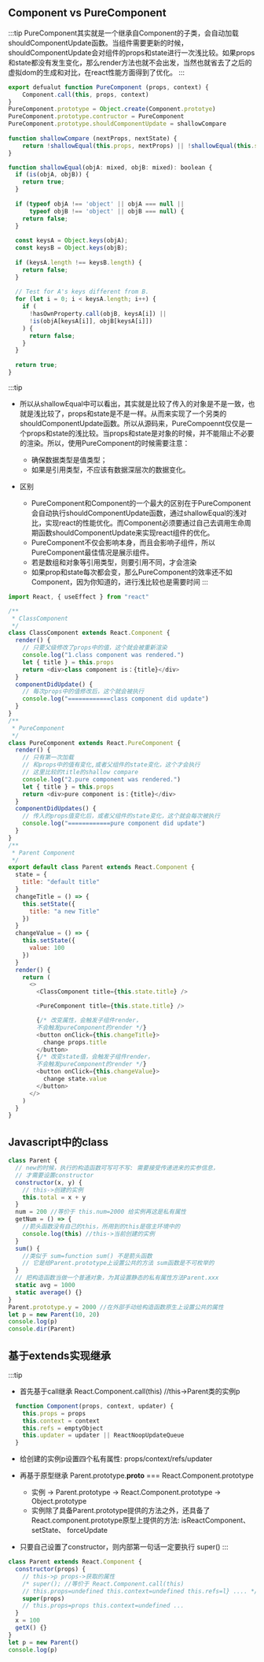 ## Component vs PureComponent
:::tip
PureComponent其实就是一个继承自Component的子类，会自动加载shouldComponentUpdate函数。当组件需要更新的时候，shouldComponentUpdate会对组件的props和state进行一次浅比较。如果props和state都没有发生变化，那么render方法也就不会出发，当然也就省去了之后的虚拟dom的生成和对比，在react性能方面得到了优化。
:::

```js title="PureComponent的源码："
export defualut function PureComponent (props, context) {
    Component.call(this, props, context)
}
PureComponent.prototype = Object.create(Component.prototye)
PureComponent.prototype.contructor = PureComponent
PureComponent.prototype.shouldComponentUpdate = shallowCompare
 
function shallowCompare (nextProps, nextState) {
    return !shallowEqual(this.props, nextProps) || !shallowEqual(this.state, nextState)
}
```

```js title="我们可以看到PrueComponent总体来说就是继承了Component，只不过是将shouldComponentUpdate重写成了shallowCompare。而在shallowCompare中只是返回了shallowEqual的返回值。"
function shallowEqual(objA: mixed, objB: mixed): boolean {
  if (is(objA, objB)) {
    return true;
  }
 
  if (typeof objA !== 'object' || objA === null ||
      typeof objB !== 'object' || objB === null) {
    return false;
  }
 
  const keysA = Object.keys(objA);
  const keysB = Object.keys(objB);
 
  if (keysA.length !== keysB.length) {
    return false;
  }
 
  // Test for A's keys different from B.
  for (let i = 0; i < keysA.length; i++) {
    if (
      !hasOwnProperty.call(objB, keysA[i]) ||
      !is(objA[keysA[i]], objB[keysA[i]])
    ) {
      return false;
    }
  }
 
  return true;
}
```

:::tip
- 所以从shallowEqual中可以看出，其实就是比较了传入的对象是不是一致，也就是浅比较了，props和state是不是一样。从而来实现了一个另类的shouldComponentUpdate函数。所以从源码来，PureCompoennt仅仅是一个props和state的浅比较。当props和state是对象的时候，并不能阻止不必要的渲染。所以，使用PureComponent的时候需要注意：
  - 确保数据类型是值类型；
  - 如果是引用类型，不应该有数据深层次的数据变化。


- 区别
  - PureComponent和Component的一个最大的区别在于PureComponent会自动执行shouldComponentUpdate函数，通过shallowEqual的浅对比，实现react的性能优化。而Component必须要通过自己去调用生命周期函数shouldComponentUpdate来实现react组件的优化。
  - PureComponent不仅会影响本身，而且会影响子组件，所以PureComponent最佳情况是展示组件。
  - 若是数组和对象等引用类型，则要引用不同，才会渲染
  - 如果prop和state每次都会变，那么PureComponent的效率还不如Component，因为你知道的，进行浅比较也是需要时间
:::

```js title="code example"
import React, { useEffect } from "react"

/**
 * ClassComponent
 */
class ClassComponent extends React.Component {
  render() {
    // 只要父级修改了props中的值，这个就会被重新渲染
    console.log("1.class component was rendered.")
    let { title } = this.props
    return <div>class component is：{title}</div>
  }
  componentDidUpdate() {
    // 每次props中的值修改后，这个就会被执行
    console.log("============class component did update")
  }
}
/**
 * PureComponent
 */
class PureComponent extends React.PureComponent {
  render() {
    // 只有第一次加载
    // 和props中的值有变化,或者父组件的state变化，这个才会执行
    // 这里比较的title的shallow compare
    console.log("2.pure component was rendered.")
    let { title } = this.props
    return <div>pure component is：{title}</div>
  }
  componentDidUpdates() {
    // 传入的props值变化后，或者父组件的state变化，这个就会每次被执行
    console.log("============pure component did update")
  }
}
/**
 * Parent Component
 */
export default class Parent extends React.Component {
  state = {
    title: "default title"
  }
  changeTitle = () => {
    this.setState({
      title: "a new Title"
    })
  }
  changeValue = () => {
    this.setState({
      value: 100
    })
  }
  render() {
    return (
      <>
        <ClassComponent title={this.state.title} />

        <PureComponent title={this.state.title} />

        {/* 改变属性，会触发子组件render，
        不会触发pureComponent的render */}
        <button onClick={this.changeTitle}>
          change props.title
        </button>
        {/* 改变state值，会触发子组件render，
        不会触发pureComponent的render */}
        <button onClick={this.changeValue}>
          change state.value
        </button>
      </>
    )
  }
}
```


## Javascript中的class
```js
class Parent {
  // new的时候，执行的构造函数可写可不写: 需要接受传递进来的实参信息，
  // 才需要设置constructor
  constructor(x, y) {
    // this->创建的实例
    this.total = x + y
  }
  num = 200 //等价于 this.num=2000 给实例再这是私有属性
  getNum = () => {
    //箭头函数没有自己的this，所用到的this是宿主环境中的
    console.log(this) //this->当前创建的实例
  }
  sum() {
    //类似于 sum=function sum() 不是箭头函数
    // 它是给Parent.prototype上设置公共的方法 sum函数是不可枚举的
  }
  // 把构造函数当做一个普通对象，为其设置静态的私有属性方法Parent.xxx
  static avg = 1000
  static average() {}
}
Parent.prototype.y = 2000 //在外部手动给构造函数原生上设置公共的属性
let p = new Parent(10, 20)
console.log(p)
console.dir(Parent)
```


## 基于extends实现继承
:::tip
- 首先基于call继承 React.Component.call(this) //this->Parent类的实例p

```js
  function Component(props, context, updater) {
    this.props = props
    this.context = context
    this.refs = emptyObject
    this.updater = updater || ReactNoopUpdateQueue
  }
```
- 给创建的实例p设置四个私有属性: props/context/refs/updater

- 再基于原型继承 Parent.prototype.__proto__  === React.Component.prototype
  - 实例 -> Parent.prototype -> React.Component.prototype -> Object.prototype
  - 实例除了具备Parent.prototype提供的方法之外，还具备了React.component.prototype原型上提供的方法: isReactComponent、setState、 forceUpdate
  
- 只要自己设置了constructor，则内部第一句话一定要执行 super()
:::
```js
class Parent extends React.Component {
  constructor(props) {
    // this->p props->获取的属性
    /* super(); //等价于 React.Component.call(this)
    // this.props=undefined this.context=undefined this.refs=l} .... */
    super(props)
    // this.props=props this.context=undefined ...
  }
  x = 100
  getX() {}
}
let p = new Parent()
console.log(p)
```
